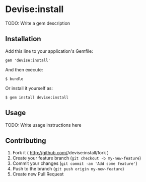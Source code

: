 # Devise:install

TODO: Write a gem description

## Installation

Add this line to your application's Gemfile:

    gem 'devise:install'

And then execute:

    $ bundle

Or install it yourself as:

    $ gem install devise:install

## Usage

TODO: Write usage instructions here

## Contributing

1. Fork it ( http://github.com/<my-github-username>/devise:install/fork )
2. Create your feature branch (`git checkout -b my-new-feature`)
3. Commit your changes (`git commit -am 'Add some feature'`)
4. Push to the branch (`git push origin my-new-feature`)
5. Create new Pull Request
